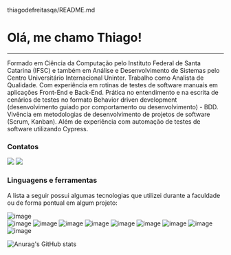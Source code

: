thiagodefreitasqa/README.md
# Olá, me chamo Thiago!
___

Formado em Ciência da Computação pelo Instituto Federal de Santa Catarina (IFSC) e também em Análise e Desenvolvimento de Sistemas pelo Centro Universitário Internacional Uninter. Trabalho como Analista de Qualidade.  Com experiência em rotinas de testes de software manuais em aplicações Front-End e Back-End. Prática no entendimento e na escrita de cenários de testes no formato Behavior driven development (desenvolvimento guiado por comportamento ou desenvolvimento) - BDD. Vivência em metodologias de desenvolvimento de projetos de software (Scrum, Kanban). Além de experiência com automação de testes de software utilizando Cypress.


### Contatos

<p align="center">

<a href="https://www.linkedin.com/in/thiagodefreitasqa/" target="_blank"><img src="https://img.shields.io/badge/LinkedIn-0077B5?style=for-the-badge&logo=linkedin&logoColor=white"></a> <a href="https://www.instagram.com/thiagogarciafreitas/" target="_blank"><img src="https://img.shields.io/badge/Instagram-E4405F?style=for-the-badge&logo=instagram&logoColor=white"></a>
</p>

### Linguagens e ferramentas

A lista a seguir possui algumas tecnologias que utilizei durante a faculdade ou de forma pontual em algum projeto:

<p align="center">

![image](https://img.shields.io/badge/VSCode-430098?style=for-the-badge&logo=heroku&logoColor=white)  
![image](https://img.shields.io/badge/C-00599C?style=for-the-badge&logo=c&logoColor=white)
![image](https://img.shields.io/badge/Java-ED8B00?style=for-the-badge&logo=java&logoColor=white)
![image](https://img.shields.io/badge/PHP-777BB4?style=for-the-badge&logo=php&logoColor=white) 
![image](https://img.shields.io/badge/JavaScript-323330?style=for-the-badge&logo=javascript&logoColor=F7DF1E) 
![image](https://img.shields.io/badge/Laravel-FF2D20?style=for-the-badge&logo=laravel&logoColor=white)
![image](https://img.shields.io/badge/Bootstrap-563D7C?style=for-the-badge&logo=bootstrap&logoColor=white)
![image](https://img.shields.io/badge/MySQL-00000F?style=for-the-badge&logo=mysql&logoColor=white)
![image](https://img.shields.io/badge/MongoDB-4EA94B?style=for-the-badge&logo=mongodb&logoColor=white)
![image](https://img.shields.io/badge/Cypress-430098?style=for-the-badge&logo=heroku&logoColor=white)
  
![Anurag's GitHub stats](https://github-readme-stats.vercel.app/api?username=garciafreitas&theme=graywhite&count_private=true&hide=contribs&hide_border=true)

<!--[![Top Langs](https://github-readme-stats.vercel.app/api/top-langs/?username=thiagodefreitasqa&layout=compact&hide=html,css,JavaScript,Batchfile,ApacheConf)](https://github.com/thiagodefreitasqa)-->
